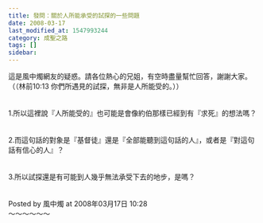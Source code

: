 ```yaml
---
title: 發問：關於人所能承受的試探的一些問題
date: 2008-03-17
last_modified_at: 1547993244
category: 成聖之路
tags: []
sidebar: 
---
```


<p>這是風中燭網友的疑惑。請各位熱心的兄姐，有空時盡量幫忙回答，謝謝大家。<br/><!--more-->（（林前10:13 你們所遇見的試探，無非是人所能受的。））<br/><br/><br/>1.所以這裡說『人所能受的』也可能是會像約伯那樣已經到有『求死』的想法嗎？<br/><br/><br/>2.而這句話的對象是『基督徒』還是『全部能聽到這句話的人』，或者是『對這句話有信心的人』？<br/><br/><br/>3.所以試探還是有可能到人幾乎無法承受下去的地步，是嗎？<br/><br/><br/>Posted by 風中燭 at 2008年03月17日 10:28 <br/>～～～～～～<br/></p>